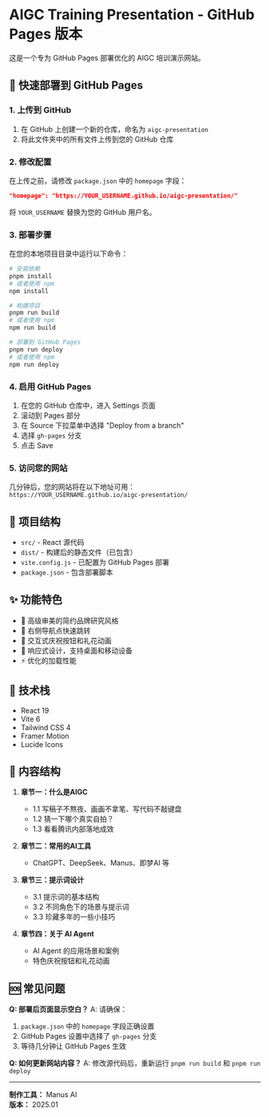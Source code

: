 # AIGC Training Presentation - GitHub Pages 版本

这是一个专为 GitHub Pages 部署优化的 AIGC 培训演示网站。

## 🚀 快速部署到 GitHub Pages

### 1. 上传到 GitHub

1. 在 GitHub 上创建一个新的仓库，命名为 `aigc-presentation`
2. 将此文件夹中的所有文件上传到您的 GitHub 仓库

### 2. 修改配置

在上传之前，请修改 `package.json` 中的 `homepage` 字段：

```json
"homepage": "https://YOUR_USERNAME.github.io/aigc-presentation/"
```

将 `YOUR_USERNAME` 替换为您的 GitHub 用户名。

### 3. 部署步骤

在您的本地项目目录中运行以下命令：

```bash
# 安装依赖
pnpm install
# 或者使用 npm
npm install

# 构建项目
pnpm run build
# 或者使用 npm
npm run build

# 部署到 GitHub Pages
pnpm run deploy
# 或者使用 npm
npm run deploy
```

### 4. 启用 GitHub Pages

1. 在您的 GitHub 仓库中，进入 Settings 页面
2. 滚动到 Pages 部分
3. 在 Source 下拉菜单中选择 "Deploy from a branch"
4. 选择 `gh-pages` 分支
5. 点击 Save

### 5. 访问您的网站

几分钟后，您的网站将在以下地址可用：
`https://YOUR_USERNAME.github.io/aigc-presentation/`

## 📁 项目结构

- `src/` - React 源代码
- `dist/` - 构建后的静态文件（已包含）
- `vite.config.js` - 已配置为 GitHub Pages 部署
- `package.json` - 包含部署脚本

## ✨ 功能特色

- 🎨 高级审美的简约品牌研究风格
- 🎯 右侧导航点快速跳转
- 🎊 交互式庆祝按钮和礼花动画
- 📱 响应式设计，支持桌面和移动设备
- ⚡ 优化的加载性能

## 🔧 技术栈

- React 19
- Vite 6
- Tailwind CSS 4
- Framer Motion
- Lucide Icons

## 📝 内容结构

1. **章节一：什么是AIGC**
   - 1.1 写稿子不熬夜、画画不拿笔、写代码不敲键盘
   - 1.2 猜一下哪个真实自拍？
   - 1.3 看看腾讯内部落地成效

2. **章节二：常用的AI工具**
   - ChatGPT、DeepSeek、Manus、即梦AI 等

3. **章节三：提示词设计**
   - 3.1 提示词的基本结构
   - 3.2 不同角色下的场景与提示词
   - 3.3 珍藏多年的一些小技巧

4. **章节四：关于 AI Agent**
   - AI Agent 的应用场景和案例
   - 特色庆祝按钮和礼花动画

## 🆘 常见问题

**Q: 部署后页面显示空白？**
A: 请确保：
1. `package.json` 中的 `homepage` 字段正确设置
2. GitHub Pages 设置中选择了 `gh-pages` 分支
3. 等待几分钟让 GitHub Pages 生效

**Q: 如何更新网站内容？**
A: 修改源代码后，重新运行 `pnpm run build` 和 `pnpm run deploy`

---

**制作工具：** Manus AI  
**版本：** 2025.01


